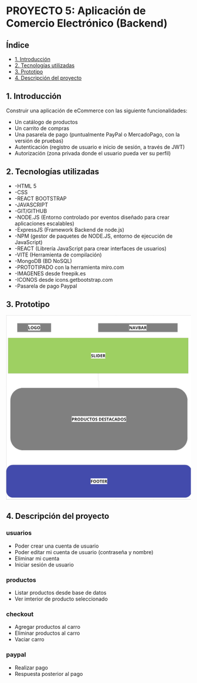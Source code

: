 # PROYECTO 5: Aplicación de Comercio Electrónico (Backend)


## Índice
* [1. Introducción](#1-introducción)
* [2. Tecnologías utilizadas](#2-tecnologías-utilizadas)
* [3. Prototipo](#3-prototipo)
* [4. Descripción del proyecto](#4-descripción-del-proyecto)


## 1. Introducción
Construir una aplicación de eCommerce con las siguiente funcionalidades:
* Un catálogo de productos
* Un carrito de compras
* Una pasarela de pago (puntualmente PayPal o MercadoPago, con la versión de pruebas)
* Autenticación (registro de usuario e inicio de sesión, a través de JWT)
* Autorización (zona privada donde el usuario pueda ver su perfil)



## 2. Tecnologías utilizadas
* -HTML 5
* -CSS
* -REACT BOOTSTRAP
* -JAVASCRIPT
* -GIT/GITHUB
* -NODE.JS (Entorno controlado por eventos diseñado para crear aplicaciones escalables)
* -ExpressJS (Framework Backend de node.js)
* -NPM (gestor de paquetes de NODE.JS, entorno de ejecución de JavaScript)
* -REACT (Librería JavaScript para crear interfaces de usuarios)
* -VITE (Herramienta de compilación)
* -MongoDB (BD NoSQL)
* -PROTOTIPADO con la herramienta miro.com
* -IMAGENES desde freepik.es
* -ICONOS desde icons.getbootstrap.com
* -Pasarela de pago Paypal


## 3. Prototipo
![Prototipo](/public/prototipo.png)


## 4. Descripción del proyecto
### usuarios
* Poder crear una cuenta de usuario
* Poder editar mi cuenta de usuario (contraseña y nombre)
* Eliminar mi cuenta
* Iniciar sesión de usuario
### productos
* Listar productos desde base de datos
* Ver imterior de producto seleccionado
### checkout
* Agregar productos al carro
* Eliminar productos al carro
* Vaciar carro
### paypal
* Realizar pago
* Respuesta posterior al pago